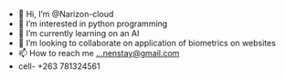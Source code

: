- 👋 Hi, I’m @Narizon-cloud
- 👀 I’m interested in python programming
- 🌱 I’m currently learning on an AI
- 💞️ I’m looking to collaborate on application of biometrics on websites
- 📫 How to reach me ...nenstay@gmail.com
- cell- +263 781324561

<!---
Narizon-cloud/Narizon-cloud is a ✨ special ✨ repository because its `README.md` (this file) appears on your GitHub profile.
You can click the Preview link to take a look at your changes.
--->
